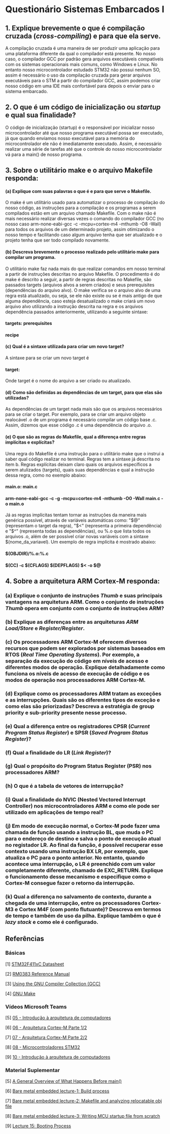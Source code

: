 # Questionário Sistemas Embarcados I

## 1. Explique brevemente o que é compilação cruzada (***cross-compiling***) e para que ela serve.

A compilação cruzada é uma maneira de ser produzir uma aplicação para uma plataforma diferente da qual o compilador está presente. No nosso caso, o compilador GCC por padrão gera arquivos executáveis compatíveis com os sistemas operacionais mais comuns, como Windows e Linux. No entanto nosso microcontrolador estudado STM32 não possui nenhum SO, assim é necessário o uso da compilação cruzada para gerar arquivos executáveis para o STM a partir do compilador GCC, assim podemos criar nosso código em uma IDE mais confortável para depois o enviar para o sistema embarcado.

## 2. O que é um código de inicialização ou ***startup*** e qual sua finalidade?

O código de inicialização (startup) é o responsável por inicializar nosso microcontrolador até que nosso programa executável possa ser executado, já que quando enviamos nosso executável para a memória do microcontrolador ele não é imediatamente executado. Assim, é necessário realizar uma série de tarefas até que o controle do nosso microcontrolador vá para a main() de nosso programa.

## 3. Sobre o utilitário **make** e o arquivo **Makefile responda**:

#### (a) Explique com suas palavras o que é e para que serve o **Makefile**.

O make é um utilitário usado para automatizar o processo de compilação do nosso código, as instruções para a compilação e os programas a serem compilados estão em um arquivo chamado Makefile. Com o make não é mais necessário realizar diversas vezes o comando do compilador GCC (no nosso caso arm-none-eabi-gcc -c -mcpu=cortex-m4 -mthumb -O8 -Wall) para todos os arquivos de um determinado projeto, assim otimizando o nosso tempo e facilitando caso algum arquivo tenha que ser atualizado e o projeto tenha que ser todo compilado novamente.

#### (b) Descreva brevemente o processo realizado pelo utilitário **make** para compilar um programa.

O utilitário make faz nada mais do que realizar comandos em nosso terminal a partir de instruções descritas no arquivo Makefile. O procedimento é do make é descrito a seguir, a partir de regras descritas no Makefile, são passados targets (arquivos alvos a serem criados) e seus prerequisites (dependências do arquivo alvo). O make verifica se o arquivo alvo de uma regra está atualizado, ou seja, se ele não existe ou se é mais antigo de que alguma dependência, caso esteja desatualizado o make criará um novo arquivo alvo utilizando a instrução descrita na regra e os arquivos dependência passados anteriormente, utilizando a seguinte sintaxe:

#### targets: prerequisites
####	 recipe

#### (c) Qual é a sintaxe utilizada para criar um novo **target**?

A sintaxe para se criar um novo target é
#### target: 
Onde target é o nome do arquivo a ser criado ou atualizado.

#### (d) Como são definidas as dependências de um **target**, para que elas são utilizadas?

As dependências de um target nada mais são que os arquivos necessários para se criar o target. Por exemplo, para se criar um arquivo objeto realocável .o de um programa é necessário compilar um código base .c. Assim, dizemos que esse código .c é uma dependência do arquivo .o.

#### (e) O que são as regras do **Makefile**, qual a diferença entre regras implícitas e explícitas?

Uma regra do Makefile é uma instrução para o utilitário make que o instrui a saber qual código realizar no terminal. Regras tem a sintaxe já descrita no item b. Regras explícitas deixam claro quais os arquivos específicos a serem atulizados (targets), quais suas dependências e qual a instrução dessa regra, como no exemplo abaixo:
#### main.o: main.c
#### 	arm-none-eabi-gcc -c -g -mcpu=cortex-m4 -mthumb -O0 -Wall main.c -o main.o
Já as regras implícitas tentam tornar as instruções da maneira mais genérica possível, através de variáveis automáticas como:
"$@" (representam o target da regra), 
"$<" (representa a primeira dependência) e 
"$^" (representa todas as dependências), 
ou %.o que lista todos os arquivos .o, 
além de ser possível criar novas variáveis com a sintaxe $(nome_da_variavel). Um exemplo de regra implícita é mostrado abaixo:

#### $(OBJDIR)/%.o:%.c
####	 $(CC) -c $(CFLAGS) $(DEPFLAGS) $< -o $@

## 4. Sobre a arquitetura **ARM Cortex-M** responda:

### (a) Explique o conjunto de instruções ***Thumb*** e suas principais vantagens na arquitetura ARM. Como o conjunto de instruções ***Thumb*** opera em conjunto com o conjunto de instruções ARM?

### (b) Explique as diferenças entre as arquiteturas ***ARM Load/Store*** e ***Register/Register***.

### (c) Os processadores **ARM Cortex-M** oferecem diversos recursos que podem ser explorados por sistemas baseados em **RTOS** (***Real Time Operating Systems***). Por exemplo, a separação da execução do código em níveis de acesso e diferentes modos de operação. Explique detalhadamente como funciona os níveis de acesso de execução de código e os modos de operação nos processadores **ARM Cortex-M**.

### (d) Explique como os processadores ARM tratam as exceções e as interrupções. Quais são os diferentes tipos de exceção e como elas são priorizadas? Descreva a estratégia de **group priority** e **sub-priority** presente nesse processo.

### (e) Qual a diferença entre os registradores **CPSR** (***Current Program Status Register***) e **SPSR** (***Saved Program Status Register***)?

### (f) Qual a finalidade do **LR** (***Link Register***)?

### (g) Qual o propósito do Program Status Register (PSR) nos processadores ARM?

### (h) O que é a tabela de vetores de interrupção?

### (i) Qual a finalidade do NVIC (**Nested Vectored Interrupt Controller**) nos microcontroladores ARM e como ele pode ser utilizado em aplicações de tempo real?

### (j) Em modo de execução normal, o Cortex-M pode fazer uma chamada de função usando a instrução **BL**, que muda o **PC** para o endereço de destino e salva o ponto de execução atual no registador **LR**. Ao final da função, é possível recuperar esse contexto usando uma instrução **BX LR**, por exemplo, que atualiza o **PC** para o ponto anterior. No entanto, quando acontece uma interrupção, o **LR** é preenchido com um valor completamente  diferente,  chamado  de  **EXC_RETURN**.  Explique  o  funcionamento  desse  mecanismo  e especifique como o **Cortex-M** consegue fazer o retorno da interrupção. 

### (k) Qual  a  diferença  no  salvamento  de  contexto,  durante  a  chegada  de  uma  interrupção,  entre  os processadores Cortex-M3 e Cortex M4F (com ponto flutuante)? Descreva em termos de tempo e também de uso da pilha. Explique também o que é ***lazy stack*** e como ele é configurado. 


## Referências

### Básicas

[1] [STM32F411xC Datasheet](https://www.st.com/resource/en/datasheet/stm32f411ce.pdf)

[2] [RM0383 Reference Manual](https://www.st.com/resource/en/reference_manual/rm0383-stm32f411xce-advanced-armbased-32bit-mcus-stmicroelectronics.pdf)

[3] [Using the GNU Compiler Collection (GCC)](https://gcc.gnu.org/onlinedocs/gcc/index.html)

[4] [GNU Make](https://www.gnu.org/software/make/manual/html_node/index.html)

### Vídeos Microsoft Teams

[5] [05 - Introdução à arquitetura de computadores](https://web.microsoftstream.com/embed/channel/f6b3a0de-e6f3-4652-b2d5-f1164032498a?app=microsoftteams&sort=undefined&l=pt-br#)

[6] [06 - Arquitetura Cortex-M Parte 1/2](https://web.microsoftstream.com/embed/channel/f6b3a0de-e6f3-4652-b2d5-f1164032498a?app=microsoftteams&sort=undefined&l=pt-br#)

[7] [07 - Arquitetura Cortex-M Parte 2/2](https://web.microsoftstream.com/embed/channel/f6b3a0de-e6f3-4652-b2d5-f1164032498a?app=microsoftteams&sort=undefined&l=pt-br#)

[8] [08 - Microcontroladores STM32](https://web.microsoftstream.com/embed/channel/f6b3a0de-e6f3-4652-b2d5-f1164032498a?app=microsoftteams&sort=undefined&l=pt-br#)

[9] [10 - Introdução à arquitetura de computadores](https://web.microsoftstream.com/embed/channel/f6b3a0de-e6f3-4652-b2d5-f1164032498a?app=microsoftteams&sort=undefined&l=pt-br#)

### Material Suplementar

[5] [A General Overview of What Happens Before main()](https://embeddedartistry.com/blog/2019/04/08/a-general-overview-of-what-happens-before-main/)
 
[6] [Bare metal embedded lecture-1: Build process](https://youtu.be/qWqlkCLmZoE?si=mn5yDnJYudQ1PpZH)
 
[7] [Bare metal embedded lecture-2: Makefile and analyzing relocatable obj file](https://youtu.be/Bsq6P1B8JqI?si=yuNLPj3JQ-2IT1yo)
 
[8] [Bare metal embedded lecture-3: Writing MCU startup file from scratch](https://youtu.be/2Hm8eEHsgls?si=c27MpZ47ApiMSwHR)
 
[9] [Lecture 15: Booting Process](https://youtu.be/3brOzLJmeek?si=MsHRUEJP8zofjwJQ)